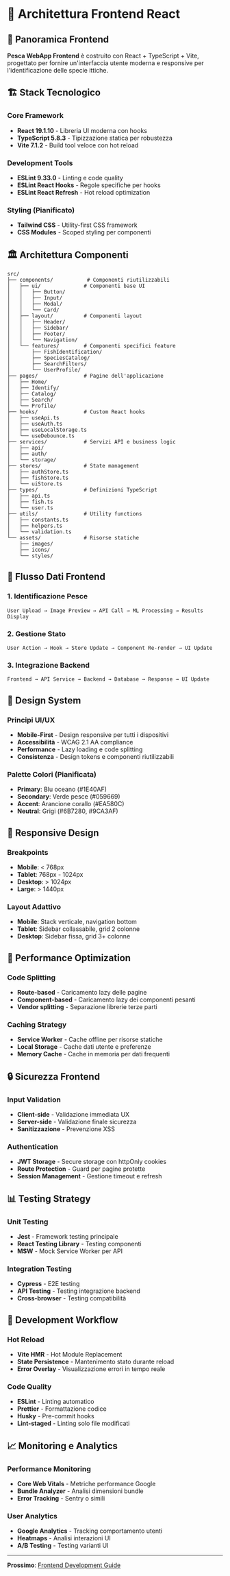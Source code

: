 # 🎨 Architettura Frontend React

## 🎯 Panoramica Frontend

**Pesca WebApp Frontend** è costruito con React + TypeScript + Vite, progettato per fornire un'interfaccia utente moderna e responsive per l'identificazione delle specie ittiche.

## 🏗️ Stack Tecnologico

### **Core Framework**
- **React 19.1.10** - Libreria UI moderna con hooks
- **TypeScript 5.8.3** - Tipizzazione statica per robustezza
- **Vite 7.1.2** - Build tool veloce con hot reload

### **Development Tools**
- **ESLint 9.33.0** - Linting e code quality
- **ESLint React Hooks** - Regole specifiche per hooks
- **ESLint React Refresh** - Hot reload optimization

### **Styling (Pianificato)**
- **Tailwind CSS** - Utility-first CSS framework
- **CSS Modules** - Scoped styling per componenti

## 🏛️ Architettura Componenti

```
src/
├── components/           # Componenti riutilizzabili
│   ├── ui/              # Componenti base UI
│   │   ├── Button/
│   │   ├── Input/
│   │   ├── Modal/
│   │   └── Card/
│   ├── layout/          # Componenti layout
│   │   ├── Header/
│   │   ├── Sidebar/
│   │   ├── Footer/
│   │   └── Navigation/
│   └── features/        # Componenti specifici feature
│       ├── FishIdentification/
│       ├── SpeciesCatalog/
│       ├── SearchFilters/
│       └── UserProfile/
├── pages/               # Pagine dell'applicazione
│   ├── Home/
│   ├── Identify/
│   ├── Catalog/
│   ├── Search/
│   └── Profile/
├── hooks/               # Custom React hooks
│   ├── useApi.ts
│   ├── useAuth.ts
│   ├── useLocalStorage.ts
│   └── useDebounce.ts
├── services/            # Servizi API e business logic
│   ├── api/
│   ├── auth/
│   └── storage/
├── stores/              # State management
│   ├── authStore.ts
│   ├── fishStore.ts
│   └── uiStore.ts
├── types/               # Definizioni TypeScript
│   ├── api.ts
│   ├── fish.ts
│   └── user.ts
├── utils/               # Utility functions
│   ├── constants.ts
│   ├── helpers.ts
│   └── validation.ts
└── assets/              # Risorse statiche
    ├── images/
    ├── icons/
    └── styles/
```

## 🔄 Flusso Dati Frontend

### **1. Identificazione Pesce**
```
User Upload → Image Preview → API Call → ML Processing → Results Display
```

### **2. Gestione Stato**
```
User Action → Hook → Store Update → Component Re-render → UI Update
```

### **3. Integrazione Backend**
```
Frontend → API Service → Backend → Database → Response → UI Update
```

## 🎨 Design System

### **Principi UI/UX**
- **Mobile-First** - Design responsive per tutti i dispositivi
- **Accessibilità** - WCAG 2.1 AA compliance
- **Performance** - Lazy loading e code splitting
- **Consistenza** - Design tokens e componenti riutilizzabili

### **Palette Colori (Pianificata)**
- **Primary**: Blu oceano (#1E40AF)
- **Secondary**: Verde pesce (#059669)
- **Accent**: Arancione corallo (#EA580C)
- **Neutral**: Grigi (#6B7280, #9CA3AF)

## 📱 Responsive Design

### **Breakpoints**
- **Mobile**: < 768px
- **Tablet**: 768px - 1024px
- **Desktop**: > 1024px
- **Large**: > 1440px

### **Layout Adattivo**
- **Mobile**: Stack verticale, navigation bottom
- **Tablet**: Sidebar collassabile, grid 2 colonne
- **Desktop**: Sidebar fissa, grid 3+ colonne

## 🚀 Performance Optimization

### **Code Splitting**
- **Route-based** - Caricamento lazy delle pagine
- **Component-based** - Caricamento lazy dei componenti pesanti
- **Vendor splitting** - Separazione librerie terze parti

### **Caching Strategy**
- **Service Worker** - Cache offline per risorse statiche
- **Local Storage** - Cache dati utente e preferenze
- **Memory Cache** - Cache in memoria per dati frequenti

## 🔒 Sicurezza Frontend

### **Input Validation**
- **Client-side** - Validazione immediata UX
- **Server-side** - Validazione finale sicurezza
- **Sanitizzazione** - Prevenzione XSS

### **Authentication**
- **JWT Storage** - Secure storage con httpOnly cookies
- **Route Protection** - Guard per pagine protette
- **Session Management** - Gestione timeout e refresh

## 📊 Testing Strategy

### **Unit Testing**
- **Jest** - Framework testing principale
- **React Testing Library** - Testing componenti
- **MSW** - Mock Service Worker per API

### **Integration Testing**
- **Cypress** - E2E testing
- **API Testing** - Testing integrazione backend
- **Cross-browser** - Testing compatibilità

## 🔧 Development Workflow

### **Hot Reload**
- **Vite HMR** - Hot Module Replacement
- **State Persistence** - Mantenimento stato durante reload
- **Error Overlay** - Visualizzazione errori in tempo reale

### **Code Quality**
- **ESLint** - Linting automatico
- **Prettier** - Formattazione codice
- **Husky** - Pre-commit hooks
- **Lint-staged** - Linting solo file modificati

## 📈 Monitoring e Analytics

### **Performance Monitoring**
- **Core Web Vitals** - Metriche performance Google
- **Bundle Analyzer** - Analisi dimensioni bundle
- **Error Tracking** - Sentry o simili

### **User Analytics**
- **Google Analytics** - Tracking comportamento utenti
- **Heatmaps** - Analisi interazioni UI
- **A/B Testing** - Testing varianti UI

---

**Prossimo**: [Frontend Development Guide](../guides/frontend-development.md)


